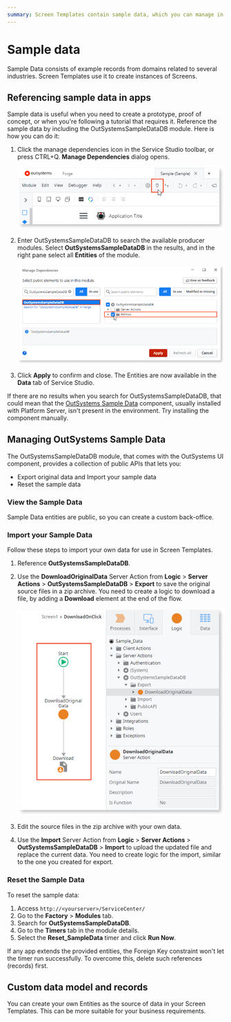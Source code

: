 ```yaml
---
summary: Screen Templates contain sample data, which you can manage in a back-office. You can view, reset and add your own data.
---
```


# Sample data

Sample Data consists of example records from domains related to several industries. Screen Templates use it to create instances of Screens.

## Referencing sample data in apps

Sample data is useful when you need to create a prototype, proof of concept, or when you're following a tutorial that requires it. Reference the sample data by including the OutSystemsSampleDataDB module. Here is how you can do it:

1. Click the manage dependencies icon in the Service Studio toolbar, or press CTRL+Q. **Manage Dependencies** dialog opens.

    ![Manage dependencies icon](images/manage-dependencies-ss.png)

2. Enter OutSystemsSampleDataDB to search the available producer modules. Select **OutSystemsSampleDataDB** in the results, and in the right pane select all **Entities** of the module.

    ![Manage dependencies adding module](images/manage-dependencies-sample-data-module-ss.png)

3. Click **Apply** to confirm and close. The Entities are now available in the **Data** tab of Service Studio.

<div class="info" markdown="1">

If there are no results when you search for OutSystemsSampleDataDB, that could mean that the [OutSystems Sample Data](https://www.outsystems.com/forge/component-overview/4145/outsystems-sample-data) component, usually installed with Platform Server, isn't present in the environment. Try installing the component manually.

</div>

## Managing OutSystems Sample Data

The OutSystemsSampleDataDB module, that comes with the OutSystems UI component, provides a collection of public APIs that lets you:

* Export original data and Import your sample data
* Reset the sample data

### View the Sample Data

Sample Data entities are public, so you can create a custom back-office.

### Import your Sample Data

Follow these steps to import your own data for use in Screen Templates.

1. Reference **OutSystemsSampleDataDB**.
   
1. Use the **DownloadOriginalData** Server Action from **Logic** > **Server Actions** > **OutSystemsSampleDataDB** > **Export** to save the original source files in a zip archive. You need to create a logic to download a file, by adding a **Download** element at the end of the flow.  

    ![A flow to export sample data](images/sample-data-export-ss.png)

1. Edit the source files in the zip archive with your own data.

1. Use the **Import** Server Action from **Logic** > **Server Actions** > **OutSystemsSampleDataDB** > **Import** to upload the updated file and replace the current data. You need to create logic for the import, similar to the one you created for export.

### Reset the Sample Data

To reset the sample data:

1. Access `http://<yourserver>/ServiceCenter/`
1. Go to the **Factory** > **Modules** tab.
1. Search for **OutSystemsSampleDataDB**.
1. Go to the **Timers** tab in the module details.
1. Select the **Reset_SampleData** timer and click **Run Now**.

If any app extends the provided entities, the Foreign Key constraint won't let the timer run successfully. To overcome this, delete such references (records) first.

## Custom data model and records

You can create your own Entities as the source of data in your Screen Templates. This can be more suitable for your business requirements.
